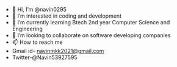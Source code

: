 - 👋 Hi, I’m @navin0295
- 👀 I’m interested in coding and development
- 🌱 I’m currently learning Btech 2nd year Computer Science and Engineering
- 💞️ I’m looking to collaborate on software developing companies
- 📫 How to reach me 
- Gmail id- navinmkk2021@gmail.com
- Twitter-@Navin53927595

<!---
navin0295/navin0295 is a ✨ special ✨ repository because its `README.md` (this file) appears on your GitHub profile.
You can click the Preview link to take a look at your changes.
--->
